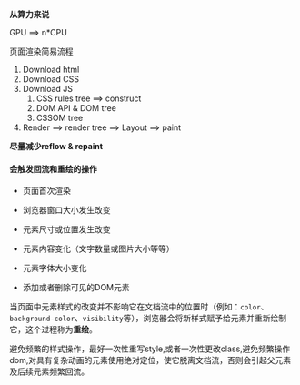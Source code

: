 **从算力来说**

GPU ==> n*CPU



页面渲染简易流程

1. Download html
2. Download CSS
3. Download JS
   1. CSS rules tree ==> construct
   2. DOM API & DOM tree 
   3. CSSOM tree
4. Render ==> render tree ==> Layout ==> paint



**尽量减少reflow & repaint**

#### 会触发回流和重绘的操作

- 页面首次渲染

- 浏览器窗口大小发生改变

- 元素尺寸或位置发生改变

- 元素内容变化（文字数量或图片大小等等）

- 元素字体大小变化

- 添加或者删除可见的DOM元素

当页面中元素样式的改变并不影响它在文档流中的位置时（例如：`color`、`background-color`、`visibility`等），浏览器会将新样式赋予给元素并重新绘制它，这个过程称为**重绘**。

避免频繁的样式操作，最好一次性重写style,或者一次性更改class,避免频繁操作dom,对具有复杂动画的元素使用绝对定位，使它脱离文档流，否则会引起父元素及后续元素频繁回流。